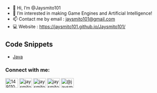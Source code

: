 - 👋 Hi, I’m @Jaysmito101
- 👀 I’m interested in making Game Engines and Artificial Intelligence!
- 📫 Contact me by email : jaysmito101@gmail.com
- 💻 Website : https://jaysmito101.github.io/Jaysmito101/

## Code Snippets

* <a href="./snip/java/README.md">Java</a>

<h3 align="left">Connect with me:</h3>
<p align="left">
<a href="https://stackoverflow.com/users/14911094" target="blank"><img align="center" src="https://raw.githubusercontent.com/rahuldkjain/github-profile-readme-generator/master/src/images/icons/Social/stack-overflow.svg" alt="14911094" height="30" width="40" /></a>
<a href="https://www.youtube.com/c/jaysmito mukherjee" target="blank"><img align="center" src="https://raw.githubusercontent.com/rahuldkjain/github-profile-readme-generator/master/src/images/icons/Social/youtube.svg" alt="jaysmito mukherjee" height="30" width="40" /></a>
<a href="https://www.hackerrank.com/jaysmito101" target="blank"><img align="center" src="https://raw.githubusercontent.com/rahuldkjain/github-profile-readme-generator/master/src/images/icons/Social/hackerrank.svg" alt="jaysmito101" height="30" width="40" /></a>
<a href="https://www.leetcode.com/jaysmito101" target="blank"><img align="center" src="https://raw.githubusercontent.com/rahuldkjain/github-profile-readme-generator/master/src/images/icons/Social/leet-code.svg" alt="jaysmito101" height="30" width="40" /></a>
<a href="https://www.hackerearth.com/@jaysmito101" target="blank"><img align="center" src="https://raw.githubusercontent.com/rahuldkjain/github-profile-readme-generator/master/src/images/icons/Social/hackerearth.svg" alt="@jaysmito101" height="30" width="40" /></a>
</p>
